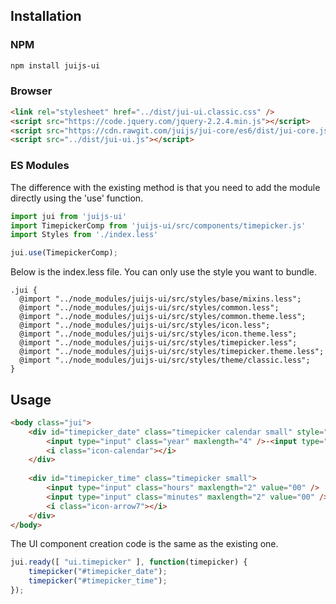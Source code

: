 ## Installation

### NPM
```bash
npm install juijs-ui
```

### Browser

```html
<link rel="stylesheet" href="../dist/jui-ui.classic.css" />
<script src="https://code.jquery.com/jquery-2.2.4.min.js"></script>
<script src="https://cdn.rawgit.com/juijs/jui-core/es6/dist/jui-core.js"></script>
<script src="../dist/jui-ui.js"></script>
```

### ES Modules

The difference with the existing method is that you need to add the module directly using the 'use' function.

```js
import jui from 'juijs-ui'
import TimepickerComp from 'juijs-ui/src/components/timepicker.js'
import Styles from './index.less'

jui.use(TimepickerComp);
```

Below is the index.less file. You can only use the style you want to bundle.

```less
.jui {
  @import "../node_modules/juijs-ui/src/styles/base/mixins.less";
  @import "../node_modules/juijs-ui/src/styles/common.less";
  @import "../node_modules/juijs-ui/src/styles/common.theme.less";
  @import "../node_modules/juijs-ui/src/styles/icon.less";
  @import "../node_modules/juijs-ui/src/styles/icon.theme.less";
  @import "../node_modules/juijs-ui/src/styles/timepicker.less";
  @import "../node_modules/juijs-ui/src/styles/timepicker.theme.less";
  @import "../node_modules/juijs-ui/src/styles/theme/classic.less";
}
```

## Usage

```html
<body class="jui">
    <div id="timepicker_date" class="timepicker calendar small" style="margin-right: 3px;">
        <input type="input" class="year" maxlength="4" />-<input type="input" class="month" maxlength="2" />-<input type="input" class="date" maxlength="2" />
        <i class="icon-calendar"></i>
    </div>
    
    <div id="timepicker_time" class="timepicker small">
        <input type="input" class="hours" maxlength="2" value="00" /> :
        <input type="input" class="minutes" maxlength="2" value="00" />
        <i class="icon-arrow7"></i>
    </div>
</body>
```

The UI component creation code is the same as the existing one.

```js
jui.ready([ "ui.timepicker" ], function(timepicker) {
    timepicker("#timepicker_date");
    timepicker("#timepicker_time");
});
```
